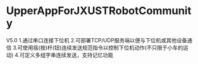 # UpperAppForJXUSTRobotCommunity
V5.0
1.通过串口连接下位机
2.可部署TCP/UDP服务端以便与下位机或其他设备通信
3.可使用摇(按)杆(钮)连续发送规范指令以控制下位机动作(不只限于小车的运动)
4.可定义多组字串连续发送，支持记忆功能
